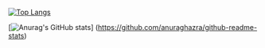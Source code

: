 [![Top Langs](https://github-readme-stats.vercel.app/api/top-langs/?username=Ringoame196&layout=compact&theme=synthwave)](https://github.com/anuraghazra/github-readme-stats)

[![Anurag's GitHub stats](https://github-readme-stats.vercel.app/api?username=Ringoame196)]
(https://github.com/anuraghazra/github-readme-stats)
